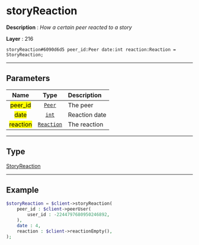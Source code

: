 # storyReaction

**Description** : *How a certain peer reacted to a story*

**Layer** : 216

```tl
storyReaction#6090d6d5 peer_id:Peer date:int reaction:Reaction = StoryReaction;
```

---

## Parameters

| Name | Type | Description |
| :---: | :---: | :--- |
| <mark>peer_id</mark> | [`Peer`](type/Peer) | The peer |
| <mark>date</mark> | [`int`](type/int) | Reaction date |
| <mark>reaction</mark> | [`Reaction`](type/Reaction) | The reaction |

---

## Type

[StoryReaction](type/StoryReaction)

---

## Example

```php
$storyReaction = $client->storyReaction(
	peer_id : $client->peerUser(
		user_id : -2244797680950246892,
	),
	date : 4,
	reaction : $client->reactionEmpty(),
);
```